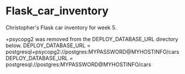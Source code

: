 # Flask_car_inventory
Christopher's Flask car inventory for week 5.

+psycopg2 was removed from the DEPLOY_DATABASE_URL directory below.
DEPLOY_DATABASE_URL = postgresql+psycopg2://postgres:MYPASSWORD@MYHOSTINFO/cars
DEPLOY_DATABASE_URL = postgresql://postgres:MYPASSWORD@MYHOSTINFO/cars